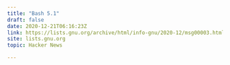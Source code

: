 ```yaml
---
title: "Bash 5.1"
draft: false
date: 2020-12-21T06:16:23Z
link: https://lists.gnu.org/archive/html/info-gnu/2020-12/msg00003.html?utm_medium=RSS&utm_source=hune
site: lists.gnu.org
topic: Hacker News  

---
```

